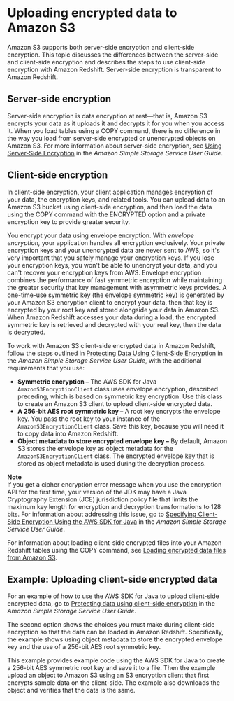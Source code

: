 # Uploading encrypted data to Amazon S3<a name="t_uploading-encrypted-data"></a>

Amazon S3 supports both server\-side encryption and client\-side encryption\. This topic discusses the differences between the server\-side and client\-side encryption and describes the steps to use client\-side encryption with Amazon Redshift\. Server\-side encryption is transparent to Amazon Redshift\. 

## Server\-side encryption<a name="server-side-encryption"></a>

Server\-side encryption is data encryption at rest—that is, Amazon S3 encrypts your data as it uploads it and decrypts it for you when you access it\. When you load tables using a COPY command, there is no difference in the way you load from server\-side encrypted or unencrypted objects on Amazon S3\. For more information about server\-side encryption, see [Using Server\-Side Encryption](https://docs.aws.amazon.com/AmazonS3/latest/dev/UsingServerSideEncryption.html) in the *Amazon Simple Storage Service User Guide*\.

## Client\-side encryption<a name="client-side-encryption"></a>

In client\-side encryption, your client application manages encryption of your data, the encryption keys, and related tools\. You can upload data to an Amazon S3 bucket using client\-side encryption, and then load the data using the COPY command with the ENCRYPTED option and a private encryption key to provide greater security\.

You encrypt your data using envelope encryption\. With *envelope encryption,* your application handles all encryption exclusively\. Your private encryption keys and your unencrypted data are never sent to AWS, so it's very important that you safely manage your encryption keys\. If you lose your encryption keys, you won't be able to unencrypt your data, and you can't recover your encryption keys from AWS\. Envelope encryption combines the performance of fast symmetric encryption while maintaining the greater security that key management with asymmetric keys provides\. A one\-time\-use symmetric key \(the envelope symmetric key\) is generated by your Amazon S3 encryption client to encrypt your data, then that key is encrypted by your root key and stored alongside your data in Amazon S3\. When Amazon Redshift accesses your data during a load, the encrypted symmetric key is retrieved and decrypted with your real key, then the data is decrypted\.

To work with Amazon S3 client\-side encrypted data in Amazon Redshift, follow the steps outlined in [Protecting Data Using Client\-Side Encryption](https://docs.aws.amazon.com/AmazonS3/latest/dev/UsingClientSideEncryption.html) in the *Amazon Simple Storage Service User Guide*, with the additional requirements that you use:
+ **Symmetric encryption –** The AWS SDK for Java `AmazonS3EncryptionClient` class uses envelope encryption, described preceding, which is based on symmetric key encryption\. Use this class to create an Amazon S3 client to upload client\-side encrypted data\.
+ **A 256\-bit AES root symmetric key –** A root key encrypts the envelope key\. You pass the root key to your instance of the `AmazonS3EncryptionClient` class\. Save this key, because you will need it to copy data into Amazon Redshift\.
+ **Object metadata to store encrypted envelope key –** By default, Amazon S3 stores the envelope key as object metadata for the `AmazonS3EncryptionClient` class\. The encrypted envelope key that is stored as object metadata is used during the decryption process\. 

**Note**  
If you get a cipher encryption error message when you use the encryption API for the first time, your version of the JDK may have a Java Cryptography Extension \(JCE\) jurisdiction policy file that limits the maximum key length for encryption and decryption transformations to 128 bits\. For information about addressing this issue, go to [Specifying Client\-Side Encryption Using the AWS SDK for Java](https://docs.aws.amazon.com/AmazonS3/latest/dev/UsingClientSideEncryptionUpload.html) in the *Amazon Simple Storage Service User Guide*\. 

For information about loading client\-side encrypted files into your Amazon Redshift tables using the COPY command, see [Loading encrypted data files from Amazon S3](c_loading-encrypted-files.md)\.

## Example: Uploading client\-side encrypted data<a name="client-side-encryption-example"></a>

For an example of how to use the AWS SDK for Java to upload client\-side encrypted data, go to [Protecting data using client\-side encryption](https://docs.aws.amazon.com/AmazonS3/latest/dev/encrypt-client-side-symmetric-master-key.html) in the *Amazon Simple Storage Service User Guide*\. 

The second option shows the choices you must make during client\-side encryption so that the data can be loaded in Amazon Redshift\. Specifically, the example shows using object metadata to store the encrypted envelope key and the use of a 256\-bit AES root symmetric key\. 

This example provides example code using the AWS SDK for Java to create a 256\-bit AES symmetric root key and save it to a file\. Then the example upload an object to Amazon S3 using an S3 encryption client that first encrypts sample data on the client\-side\. The example also downloads the object and verifies that the data is the same\.
